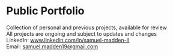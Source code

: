 # Public Portfolio
Collection of personal and previous projects, available for review</br>
All projects are ongoing and subject to updates and changes</br>
LinkedIn: www.linkedin.com/in/samuel-madden-II </br>
Email: samuel.madden19@gmail.com
